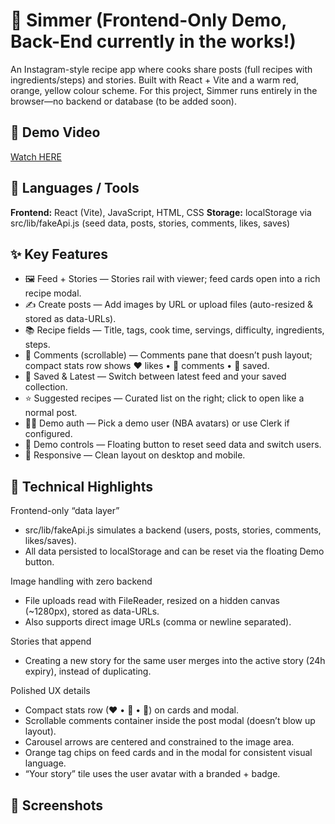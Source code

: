 # 🍳 Simmer (Frontend-Only Demo, Back-End currently in the works!)

An Instagram-style recipe app where cooks share posts (full recipes with ingredients/steps) and stories. Built with React + Vite and a warm red, orange, yellow colour scheme. For this project, Simmer runs entirely in the browser—no backend or database (to be added soon).

## 🔗 Demo Video
[Watch HERE](https://youtu.be/yKCmcgpAQ0U)

## 🧰 Languages / Tools

**Frontend:** React (Vite), JavaScript, HTML, CSS
**Storage:** localStorage via src/lib/fakeApi.js (seed data, posts, stories, comments, likes, saves)

## ✨ Key Features

- 🖼 Feed + Stories — Stories rail with viewer; feed cards open into a rich recipe modal.
- ✍️ Create posts — Add images by URL or upload files (auto-resized & stored as data-URLs).
- 📚 Recipe fields — Title, tags, cook time, servings, difficulty, ingredients, steps.
- 💬 Comments (scrollable) — Comments pane that doesn’t push layout; compact stats row shows ♥ likes • 💬 comments • 🔖 saved.
- 📖 Saved & Latest — Switch between latest feed and your saved collection.
- ⭐ Suggested recipes — Curated list on the right; click to open like a normal post.
- 🧑‍🍳 Demo auth — Pick a demo user (NBA avatars) or use Clerk if configured.
- 🧼 Demo controls — Floating button to reset seed data and switch users.
- 📱 Responsive — Clean layout on desktop and mobile.

## 🧩 Technical Highlights

Frontend-only “data layer”
- src/lib/fakeApi.js simulates a backend (users, posts, stories, comments, likes/saves).
- All data persisted to localStorage and can be reset via the floating Demo button.

Image handling with zero backend
- File uploads read with FileReader, resized on a hidden canvas (~1280px), stored as data-URLs.
- Also supports direct image URLs (comma or newline separated).

Stories that append
- Creating a new story for the same user merges into the active story (24h expiry), instead of duplicating.

Polished UX details
- Compact stats row (♥ • 💬 • 🔖) on cards and modal.
- Scrollable comments container inside the post modal (doesn’t blow up layout).
- Carousel arrows are centered and constrained to the image area.
- Orange tag chips on feed cards and in the modal for consistent visual language.
- “Your story” tile uses the user avatar with a branded + badge.


## 📸 Screenshots
